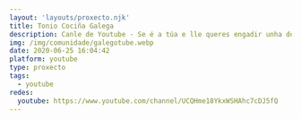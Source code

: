 ```yaml
---
layout: 'layouts/proxecto.njk'
title: Tonio Cociña Galega
description: Canle de Youtube - Se é a túa e lle queres engadir unha descripción e etiquetas, ponte en contacto con nós.
img: /img/comunidade/galegotube.webp
date: 2020-06-25 16:04:42
platform: youtube
type: proxecto
tags:
  - youtube
redes:
  youtube: https://www.youtube.com/channel/UCQHme18YkxWSHAhc7cDJ5fQ
---
```


